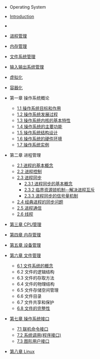 * Operating System
* [Introduction](IREADME.md)
* 
* [进程管理](linux/2-进程管理.md)
* [内存管理](linux/3-内存管理.md)
* [文件系统管理](linux/4-文件系统管理.md)
* [输入输出系统管理](linux/5-输入输出系统.md)
* [虚拟化](linux/8-虚拟化.md)
* [容器化](linux/9-容器化.md)
* 第一章 操作系统概论

  * [1.1 操作系统目标和作用](Operating_System/1.1-操作系统概念目标和作用.md)
  * [1.2 操作系统发展过程](Operating_System/1.2-操作系统发展过程.md)
  * [1.3 操作系统内核的基本特性](Operating_System/1.3-操作系统的基本特性.md)
  * [1.4 操作系统的主要功能](Operating_System/1.4-操作系统的主要功能.md)
  * [1.5 操作系统结构设计](Operating_System/1.5-操作系统结构设计.md)
  * [1.6 操作系统的硬件环境](Operating_System/1.6-操作系统的硬件环境.md)
  * [1.7 操作系统实例](Operating_System/1.7-操作系统实例.md)
* 第二章 进程管理

  * [2.1 进程的基本概念](Operating_System/2.1-进程的基本概念.md)
  * [2.2 进程控制](Operating_System/2.2-进程控制.md)
  * [2.3 进程同步](Operating_System/2.3-进程同步.md)
    * [2.3.1 进程同步的基本概念](Operating_System/2.3.1-进程同步的基本概念.md)
    * [2.3.2 临界资源锁机制--解决进程互斥](Operating_System/2.3.2-临界资源锁机制--解决进程互斥.md)
    * [2.3.3 进程同步的信号量机制](Operating_System/2.3.3-进程同步的信号量机制.md)
  * [2.4 经典进程的同步问题](Operating_System/2.4-经典进程的同步问题.md)
  * [2.5 进程通信](Operating_System/2.5-进程通信.md)
  * [2.6 线程](Operating_System/2.6-线程.md)
* [第三章 CPU管理](第三章-处理机调度与死锁.md)
* [第四章 内存管理](第四章-内存管理.md)
* [第五章 设备管理](di-wu-zhang-she-bei-guan-li.md)
* [第六章 文件管理](6-文件管理.md)

  * [6.1 文件系统的概念](Operating_System/6.1-文件系统的概念.md)
  * 6.2 文件的逻辑结构
  * 6.3 文件的存取方法
  * 6.4 文件的物理结构
  * 6.5 文件存储空间管理
  * 6.6 文件目录
  * 6.7 文件共享和保护
  * [6.8 文件的完整性](Operating_System/6.8-文件的完整性.md)
* [第七章 操作系统接口](Operating_System/7-操作系统接口.md)

  * [7.1 联机命令接口](Operating_System/7.1-联机命令接口.md)
  * [7.2 系统调用(程序接口)](Operating_System/7.2-系统调用程序接口.md)
  * [7.3 图形用户接口](Operating_System/7.3-图形用户接口.md)
* [第八章 Linux](Operating_System/8-linux.md)
